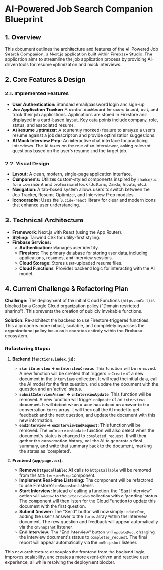 # AI-Powered Job Search Companion Blueprint

## 1. Overview

This document outlines the architecture and features of the AI-Powered Job Search Companion, a Next.js application built within Firebase Studio. The application aims to streamline the job application process by providing AI-driven tools for resume optimization and mock interviews.

## 2. Core Features & Design

### 2.1. Implemented Features

*   **User Authentication:** Standard email/password login and sign-up.
*   **Job Application Tracker:** A central dashboard for users to add, edit, and track their job applications. Applications are stored in Firestore and displayed in a card-based layout. Key data points include company, role, status, and associated resume.
*   **AI Resume Optimizer:** A (currently mocked) feature to analyze a user's resume against a job description and provide optimization suggestions.
*   **AI Mock Interview Prep:** An interactive chat interface for practicing interviews. The AI takes on the role of an interviewer, asking relevant questions based on the user's resume and the target job.

### 2.2. Visual Design

*   **Layout:** A clean, modern, single-page application interface.
*   **Components:** Utilizes custom-styled components inspired by `shadcn/ui` for a consistent and professional look (Buttons, Cards, Inputs, etc.).
*   **Navigation:** A tab-based system allows users to switch between the Job Tracker, Resume Optimizer, and Interview Prep modules.
*   **Iconography:** Uses the `lucide-react` library for clear and modern icons that enhance user understanding.

## 3. Technical Architecture

*   **Framework:** Next.js with React (using the App Router).
*   **Styling:** Tailwind CSS for utility-first styling.
*   **Firebase Services:**
    *   **Authentication:** Manages user identity.
    *   **Firestore:** The primary database for storing user data, including applications, resumes, and interview sessions.
    *   **Cloud Storage:** Stores user-uploaded resume files.
    *   **Cloud Functions:** Provides backend logic for interacting with the AI model.

## 4. Current Challenge & Refactoring Plan

**Challenge:** The deployment of the initial Cloud Functions (`https.onCall`) is blocked by a Google Cloud organization policy ("Domain restricted sharing"). This prevents the creation of publicly invokable functions.

**Solution:** Re-architect the backend to use Firestore-triggered functions. This approach is more robust, scalable, and completely bypasses the organizational policy issue as it operates entirely within the Firebase ecosystem.

### Refactoring Steps:

1.  **Backend (`functions/index.js`):**
    *   **`startInterview` -> `onInterviewCreate`:** This function will be removed. A new function will be created that triggers `onCreate` of a new document in the `interviews` collection. It will read the initial data, call the AI model for the first question, and update the document with the question and an 'active' status.
    *   **`submitInterviewAnswer` -> `onInterviewUpdate`:** This function will be removed. A new function will trigger `onUpdate` of an `interviews` document. It will detect when a user has added an answer to the conversation `turns` array. It will then call the AI model to get feedback and the next question, and update the document with this new information.
    *   **`endInterview` -> `onInterviewEndRequest`:** This function will be removed. The `onInterviewUpdate` function will also detect when the document's status is changed to `completed_request`. It will then gather the conversation history, call the AI to generate a final summary, and write that summary back to the document, marking the status as 'completed'.

2.  **Frontend (`app/page.tsx`):**
    *   **Remove `httpsCallable`:** All calls to `httpsCallable` will be removed from the `AIInterviewPrep` component.
    *   **Implement Real-time Listening:** The component will be refactored to use Firestore's `onSnapshot` listener.
    *   **Start Interview:** Instead of calling a function, the "Start Interview" action will `addDoc` to the `interviews` collection with a 'pending' status. The component will then listen for the Cloud Function to update this document with the first question.
    *   **Submit Answer:** The "Send" button will now simply `updateDoc`, adding the user's answer to the `turns` array within the interview document. The new question and feedback will appear automatically via the `onSnapshot` listener.
    *   **End Interview:** The "End Interview" button will `updateDoc`, changing the interview document's status to `completed_request`. The final report will appear automatically via the `onSnapshot` listener.

This new architecture decouples the frontend from the backend logic, improves scalability, and creates a more event-driven and reactive user experience, all while resolving the deployment blocker.
